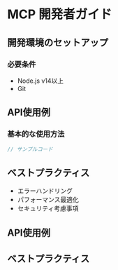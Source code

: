 # MCP 開発者ガイド

## 開発環境のセットアップ


### 必要条件
- Node.js v14以上
- Git

## API使用例

### 基本的な使用方法
```javascript
// サンプルコード
```

## ベストプラクティス
- エラーハンドリング
- パフォーマンス最適化
- セキュリティ考慮事項

## API使用例
## ベストプラクティス


